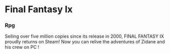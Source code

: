 # Final Fantasy Ix

### Rpg

Selling over five million copies since its release in 2000, FINAL FANTASY IX proudly returns on Steam! Now you can relive the adventures of Zidane and his crew on PC !